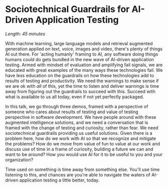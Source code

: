 # Sociotechnical Guardrails for AI-Driven Application Testing

*Length: 45 minutes* 

With machine learning, large language models and retrieval augmented generation applied on text, voice, images and video, there's plenty of things AI out there. For 'acting humanly' framing to AI, any software doing things humans could do gets bundled in the new wave of AI-driven application testing. Armed with mindset of evaluation and amplifying fail signals, we are educated with great examples of the many ways these technologies fail. We have less education on the guardrails on how these technologies add to results of testing and productivity. We need the warnings to make sense if _we_ are ok with _all_ of this, yet the time to listen and deliver warnings is time away from figuring out the guardrails to succeed with this. Succeed with what is available to us all today, even if not yet perfectly packaged.

In this talk, we go through three demos, framed with a perspective of someone who cares about results of testing and value of testing perspective in software development. We have people around with these augmented intelligence solutions, and we need a conversation that is framed with the change of testing and curiosity, rather than fear. We need sociotechnical guardrails providing us useful solutions. Given there is a problem here, how do we work with AI so that we recognize and mitigate the problems? How do we move from value of fun to value at our work and discuss use of time in a frame of curiosity, building a future we can and want to be around? How you would use AI for it to be useful to you and your organization? 

Time used on something is time away from something else. You'll use time listening to this, and chances are you're able to navigate the waters of AI-driven application testing a little better, today.
